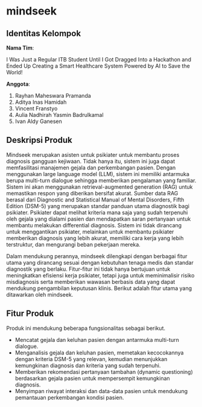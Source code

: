 # mindseek

## Identitas Kelompok
**Nama Tim**: 

I Was Just a Regular ITB Student Until I Got Dragged Into a Hackathon and Ended Up Creating a Smart Healthcare System Powered by AI to Save the World!

**Anggota**:
1. Rayhan Maheswara Pramanda
2. Aditya Inas Hamidah
3. Vincent Franstyo
4. Aulia Nadhirah Yasmin Badrulkamal
5. Ivan Aldy Ganesen

## Deskripsi Produk
Mindseek merupakan asisten untuk psikiater untuk membantu proses diagnosis gangguan kejiwaan. Tidak hanya itu, sistem ini juga dapat memfasilitasi manajemen gejala dan perkembangan pasien. Dengan menggunakan large language model (LLM), sistem ini memiliki antarmuka berupa multi-turn dialogue sehingga memberikan pengalaman yang familiar. Sistem ini akan menggunakan retrieval-augmented generation (RAG) untuk memastikan respon yang diberikan bersifat akurat. Sumber data RAG berasal dari Diagnostic and Statistical Manual of Mental Disorders, Fifth Edition (DSM-5) yang merupakan standar panduan utama diagnostik bagi psikiater. Psikiater dapat melihat kriteria mana saja yang sudah terpenuhi oleh gejala yang dialami pasien dan mendapatkan saran pertanyaan untuk membantu melakukan differential diagnosis. Sistem ini tidak dirancang untuk menggantikan psikiater, melainkan untuk membantu psikiater memberikan diagnosis yang lebih akurat, memiliki cara kerja yang lebih terstruktur, dan mengurangi beban pekerjaan mereka.

Dalam mendukung perannya, mindseek dilengkapi dengan berbagai fitur utama yang dirancang sesuai dengan kebutuhan tenaga medis dan standar diagnostik yang berlaku. Fitur-fitur ini tidak hanya bertujuan untuk meningkatkan efisiensi kerja psikiater, tetapi juga untuk meminimalisir risiko misdiagnosis serta memberikan wawasan berbasis data yang dapat mendukung pengambilan keputusan klinis. Berikut adalah fitur utama yang ditawarkan oleh mindseek.

## Fitur Produk
Produk ini mendukung beberapa fungsionalitas sebagai berikut.
- Mencatat gejala dan keluhan pasien dengan antarmuka multi-turn dialogue.
- Menganalisis gejala dan keluhan pasien, memetakan kecocokannya dengan kriteria DSM-5 yang relevan, kemudian menunjukkan kemungkinan diagnosis dan kriteria yang sudah terpenuhi.
- Memberikan rekomendasi pertanyaan tambahan (dynamic questioning) berdasarkan gejala pasien untuk mempersempit kemungkinan diagnosis.
- Menyimpan riwayat interaksi dan data-data pasien untuk mendukung pemantauan perkembangan kondisi pasien.
